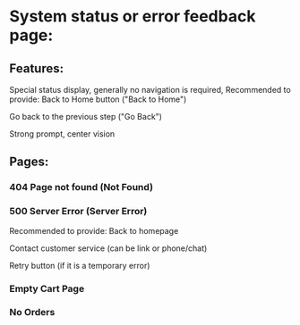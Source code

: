 # System status or error feedback page:
## Features:

Special status display, generally no navigation is required, Recommended to provide:
Back to Home button ("Back to Home")

Go back to the previous step ("Go Back")

Strong prompt, center vision

## Pages:
### 404 Page not found (Not Found)

### 500 Server Error (Server Error)
Recommended to provide:
Back to homepage

Contact customer service (can be link or phone/chat)

Retry button (if it is a temporary error)

### Empty Cart Page

### No Orders